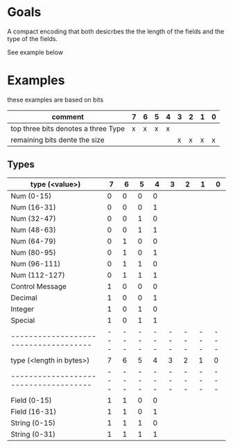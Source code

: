 # Goals

A compact encoding that both desicrbes the the length of the fields and the type of the fields.

See example below

# Examples

these examples are based on bits

| comment                               | 7   | 6   | 5   | 4   | 3   | 2   | 1   | 0  |
| ------------------------------------- | --- | --- | --- | --- | --- | --- | --- | ---|
| top three bits denotes a three Type   | x   | x   | x   |  x  |     |     |     |    |
| remaining bits dente the size         |     |     |     |     | x   | x  |  x   | x  |


## Types

| type (\<value\>)                        | 7   | 6   | 5   | 4   | 3   | 2   | 1   | 0  |
| ------------------------------------- | --- | --- | --- | --- | --- | --- | --- | ---|
| Num (0-15)                            | 0   | 0   | 0   | 0   |     |     |     |    | 
| Num (16-31)                           | 0   | 0   | 0   | 1   |     |     |     |    | 
| Num (32-47)                           | 0   | 0   | 1   | 0   |     |     |     |    | 
| Num (48-63)                           | 0   | 0   | 1   | 1   |     |     |     |    | 
| Num (64-79)                           | 0   | 1   | 0   | 0   |     |     |     |    | 
| Num (80-95)                           | 0   | 1   | 0   | 1   |     |     |     |    | 
| Num (96-111)                          | 0   | 1   | 1   | 0   |     |     |     |    | 
| Num (112-127)                         | 0   | 1   | 1   | 1   |     |     |     |    | 
| Control Message                       | 1   | 0   | 0   | 0   |     |     |     |    | 
| Decimal                               | 1   | 0   | 0   | 1   |     |     |     |    | 
| Integer                               | 1   | 0   | 1   | 0   |     |     |     |    | 
| Special                               | 1   | 0   | 1   | 1   |     |     |     |    | 
| ------------------------------------- | --- | --- | --- | --- | --- | --- | --- | ---|
| type (\<length in bytes\>)              | 7   | 6   | 5   | 4   | 3   | 2   | 1   | 0  |
| ------------------------------------- | --- | --- | --- | --- | --- | --- | --- | ---|
| Field (0-15)                          | 1   | 1   | 0   | 0   |     |     |     |    |
| Field (16-31)                         | 1   | 1   | 0   | 1   |     |     |     |    |
| String (0-15)                         | 1   | 1   | 1   | 0   |     |     |     |    |
| String (0-31)                         | 1   | 1   | 1   | 1   |     |     |     |    | 
